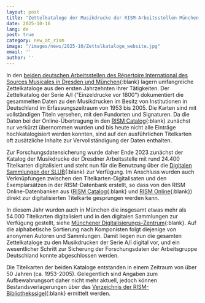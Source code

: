 ```yaml
---
layout: post
title: "Zettelkataloge der Musikdrucke der RISM-Arbeitsstellen München und Dresden digitalisiert"
date: 2025-10-16
lang: de
post: true
category: new_at_rism
image: "/images/news/2025-10/Zettelkataloge_website.jpg"
email: ''
author: ''
---
```


In den [beiden deutschen Arbeitsstellen des Répertoire International des Sources Musicales in Dresden und München](https://de.rism.info/index.html){:blank} lagern umfangreiche Zettelkataloge aus den ersten Jahrzehnten ihrer Tätigkeiten. Der Zettelkatalog der Serie A/I ("Einzeldrucke vor 1800") dokumentiert die gesammelten Daten zu den Musikdrucken im Besitz von Institutionen in Deutschland im Erfassungszeitraum von 1953 bis 2005. Die Karten sind mit vollständigen Titeln versehen, mit den Fundorten und Signaturen. Da die Daten bei der Online-Übertragung in den [RISM Catalog](https://opac.rism.info/){:blank} zunächst nur verkürzt übernommen wurden und bis heute nicht alle Einträge hochkatalogisiert werden konnten, sind auf den ausführlichen Titelkarten oft zusätzliche Inhalte zur Vervollständigung der Daten enthalten. 

Zur Forschungsdatensicherung wurde daher Ende 2023 zunächst der Katalog der Musikdrucke der Dresdner Arbeitsstelle mit rund 24.400 Titelkarten digitalisiert und steht nun für die Benutzung über die [Digitalen Sammlungen der SLUB](https://katalog.slub-dresden.de/id/0-1871253128){:blank} zur Verfügung. Im Anschluss wurden auch Verknüpfungen zwischen den Titelkarten-Digitalisaten und den Exemplarsätzen in der RISM-Datenbank erstellt, so dass von den RISM Online-Datenbanken aus ([RISM Catalog](https://opac.rism.info/){:blank} und [RISM Online](https://rism.online/){:blank}) direkt zur digitalisierten Titelkarte gesprungen werden kann. 

In diesem Jahr wurden auch in München die insgesamt etwas mehr als 54.000 Titelkarten digitalisiert und in den digitalen Sammlungen zur Verfügung gestellt, siehe [Münchener Digitalisierungs-Zentrum](https://www.digitale-sammlungen.de/de/der-zettelkatalog-des-repertoire-international-des-sources/about){:blank}. Auf die alphabetische Sortierung nach Komponisten folgt diejenige von anonymen Autoren und Sammlungen. Damit liegen nun die gesamten Zettelkataloge zu den Musikdrucken der Serie A/I digital vor, und ein wesentlicher Schritt zur Sicherung der Forschungsdaten der Arbeitsgruppe Deutschland konnte abgeschlossen werden.

Die Titelkarten der beiden Kataloge entstanden in einem Zeitraum von über 50 Jahren (ca. 1953-2005). Gelegentlich sind Angaben zum Aufbewahrungsort daher nicht mehr aktuell, jedoch können Bestandsverlagerungen über das [Verzeichnis der RISM-Bibliothekssigel](https://rism.info/de/community/sigla.html){:blank} ermittelt werden.

